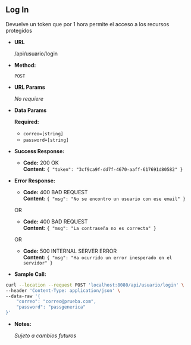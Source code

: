 **Log In**
----
  Devuelve un token que por 1 hora permite el acceso a los recursos protegidos

* **URL**

  /api/usuario/login

* **Method:**

  `POST`
  
*  **URL Params**

   _No requiere_ 

* **Data Params**

    **Required:**
   * `correo=[string]`
   * `password=[string]`

* **Success Response:**

  * **Code:** 200 OK <br />
    **Content:** `{ "token": "3cf9ca9f-dd7f-4670-aaff-617691d80582" }`
 
* **Error Response:**

  * **Code:** 400 BAD REQUEST <br />
    **Content:** `{ "msg": "No se encontro un usuario con ese email" }`

  OR

  * **Code:** 400 BAD REQUEST <br />
    **Content:** `{ "msg": "La contraseña no es correcta" }`

  OR

  * **Code:** 500 INTERNAL SERVER ERROR <br />
    **Content:** `{ "msg": "Ha ocurrido un error inesperado en el servidor" }`

* **Sample Call:**

```bash
curl --location --request POST 'localhost:8080/api/usuario/login' \
--header 'Content-Type: application/json' \
--data-raw '{
    "correo": "correo@prueba.com",
    "password": "passgenerica"
}'
```

* **Notes:**

  _Sujeto a cambios futuros_
